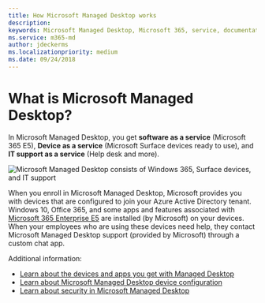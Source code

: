 ```yaml
---
title: How Microsoft Managed Desktop works 
description:  
keywords: Microsoft Managed Desktop, Microsoft 365, service, documentation
ms.service: m365-md
author: jdeckerms
ms.localizationpriority: medium
ms.date: 09/24/2018
---
```


# What is Microsoft Managed Desktop?

In Microsoft Managed Desktop, you get **software as a service** (Microsoft 365 E5), **Device as a service** (Microsoft Surface devices ready to use), and **IT support as a service** (Help desk and more). 

![Microsoft Managed Desktop consists of Windows 365, Surface devices, and IT support](images/m365.png)

When you enroll in Microsoft Managed Desktop, Microsoft provides you with devices that are configured to join your Azure Active Directory tenant. Windows 10, Office 365, and some apps and features associated with [Microsoft 365 Enterprise E5](https://www.microsoft.com/en-us/microsoft-365/compare-all-microsoft-365-plans) are installed (by Microsoft) on your devices. When your employees who are using these devices need help, they contact Microsoft Managed Desktop support (provided by Microsoft) through a custom chat app. 

Additional information:

- [Learn about the devices and apps you get with Managed Desktop](technologies-and-devices.md)
- [Learn about Microsoft Managed Desktop device configuration](../get-started/device-policies.md)
- [Learn about security in Microsoft Managed Desktop](../get-started/security.md)

<!---
Microsoft will run a cloud application on your tenant to onboard you to Microsoft Managed Desktop. This onboarding app allows Microsoft to take actions against the tenant, while operating within the scope of the required permissions. After onboarding, Microsoft uses another app to manage your tenant and devices.

There are two main phases: onboarding and management.

## Onboarding

This phase uses a Microsoft Managed Desktop app to complete tasks that prepare your tenant.

- Allows the Microsoft Managed Desktop app permissions to take actions on the environment in the context of the user. For more information, see [API permissions and API calls](#ref).
- Create four Azure Active Directory (AD) accounts to support administration and validation within your tenant. 
- Create two accounts to support managing Microsoft Defender Advanced Threat Protection.
- Create four new Active Directory Groups: Test, First, Fast, and Broad. We don’t assign users to the groups at this time. We use these groups for [managing updates and changes](../working-with-managed-desktop/updates.md).
- Create update policies for the four new groups.
- Create security baseline and leave it unassigned. For more information, see [Windows Security Baselines](https://docs.microsoft.com/windows/security/threat-protection/windows-security-baselines) and the Microsoft Managed Desktop-specific information in [Device policies](../get-started/device-policies.md).

## Management

This phase includes ongoing activities performed by the MSAdmin account, using both automated and interactive sessions. Actions include all activities required to manage and operate the tenant. For more information on the API permissions and typical API calls that are made in this phase, see [API permissions and API calls](#reference).

![customer as global admin takes one-time action and Microsoft as MSAdmin takes future management actions using app](images/onboard.png)

## Reference
### Onboarding phase: API permissions and API calls
- API permissions
    - DeviceManagementServiceConfig.ReadWrite.All
    - Directory.AccessAsUser.All
    - User.ReadWrite.All
    - DeviceManagementConfiguration.ReadWrite.All
    - DeviceManagementManagedDevices.ReadWrite.All
    - Group.ReadWrite.All
- API calls
    - POST /organization/{organizationId}/setMobileDeviceManagementAuthority
    - GET/POST /directoryRoles/{id}/members
    - GET/POST /users
    - GET/POST /groups
    - PATCH /groups/{id}
    - GET/POST /deviceManagement/deviceConfigurations
    - GET /deviceManagement/detectedApps

### Management phase: API permissions and API calls

- API permissions
    - DeviceManagementManagedDevices.ReadWrite.All
    - DeviceManagementApps.ReadWrite.All
    - DeviceManagementConfiguration.ReadWrite.All
    - Reports.Read.All
    - User.ReadWrite.All
    - Group.ReadWrite.All
    - Directory.AccessAsUser.All
- API calls
    - GET/POST /directoryRoles/{id}/members
    - GET/PATCH/POST /users
    - GET/POST /groups
    - PATCH /groups/{id}
    - GET/POST /deviceManagement/deviceConfigurations
    - GET/POST /deviceAppManagement/mobileApps
    - GET /deviceManagement/detectedApps
    - GET /devices
    - POST /users/{id | userPrincipalName}/assignLicense
    - GET /subscribedSkus
-->
